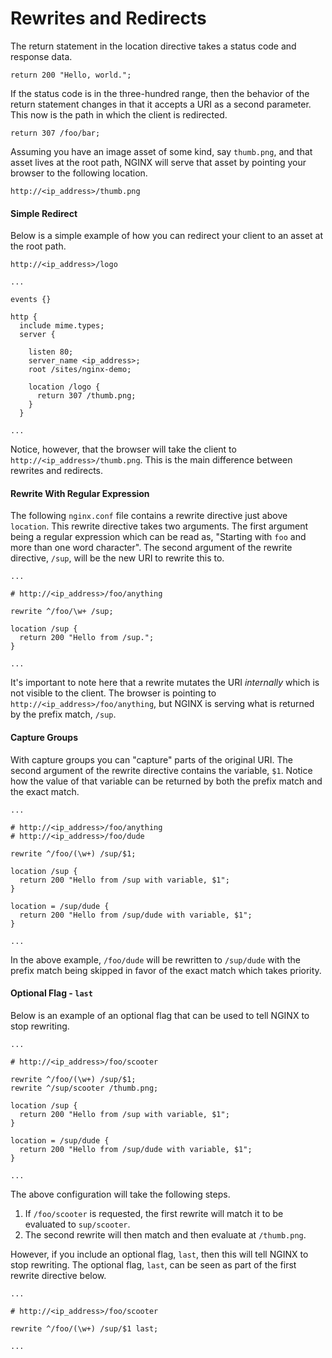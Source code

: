 # Rewrites and Redirects


The return statement in the location directive takes a status code and response data.  

`return 200 "Hello, world.";`  

If the status code is in the three-hundred range, then the behavior of the return statement changes in that it accepts a URI as a second parameter. This now is the path in which the client is redirected.

`return 307 /foo/bar;`

Assuming you have an image asset of some kind, say `thumb.png`, and that asset lives at the root path, NGINX will serve that asset by pointing your browser to the following location.  

`http://<ip_address>/thumb.png`
#### Simple Redirect
Below is a simple example of how you can redirect your client to an asset at the root path.  

`http://<ip_address>/logo`
```nginx
...

events {}

http {
  include mime.types;
  server {

    listen 80;
    server_name <ip_address>;
    root /sites/nginx-demo;

    location /logo {
      return 307 /thumb.png;
    }
  }

...
```
Notice, however, that the browser will take the client to `http://<ip_address>/thumb.png`. This is the main difference between rewrites and redirects.

#### Rewrite With Regular Expression
The following `nginx.conf` file contains a rewrite directive just above `location`. This rewrite directive takes two arguments. The first argument being a regular expression which can be read as, "Starting with `foo` and more than one word character". The second argument of the rewrite directive, `/sup`, will be the new URI to rewrite this to.
```nginx
...

# http://<ip_address>/foo/anything

rewrite ^/foo/\w+ /sup;

location /sup {
  return 200 "Hello from /sup.";
}

...
```
It's important to note here that a rewrite mutates the URI _internally_ which is not visible to the client. The browser is pointing to `http://<ip_address>/foo/anything`, but NGINX is serving what is returned by the prefix match, `/sup`.

#### Capture Groups
With capture groups you can "capture" parts of the original URI. The second argument of the rewrite directive contains the variable, `$1`. Notice how the value of that variable can be returned by both the prefix match and the exact match.

```console
...

# http://<ip_address>/foo/anything
# http://<ip_address>/foo/dude

rewrite ^/foo/(\w+) /sup/$1;

location /sup {
  return 200 "Hello from /sup with variable, $1";
}

location = /sup/dude {
  return 200 "Hello from /sup/dude with variable, $1";
}

...
```

In the above example, `/foo/dude` will be rewritten to `/sup/dude` with the prefix match being skipped in favor of the exact match which takes priority.

#### Optional Flag - `last`
Below is an example of an optional flag that can be used to tell NGINX to stop rewriting.

```console
...

# http://<ip_address>/foo/scooter

rewrite ^/foo/(\w+) /sup/$1;
rewrite ^/sup/scooter /thumb.png;

location /sup {
  return 200 "Hello from /sup with variable, $1";
}

location = /sup/dude {
  return 200 "Hello from /sup/dude with variable, $1";
}

...
```
The above configuration will take the following steps.
1. If `/foo/scooter` is requested, the first rewrite will match it to be evaluated to `sup/scooter`.
2. The second rewrite will then match and then evaluate at `/thumb.png`.

However, if you include an optional flag, `last`, then this will tell NGINX to stop rewriting. The optional flag, `last`, can be seen as part of the first rewrite directive below.
```console
...

# http://<ip_address>/foo/scooter

rewrite ^/foo/(\w+) /sup/$1 last;

...
```
